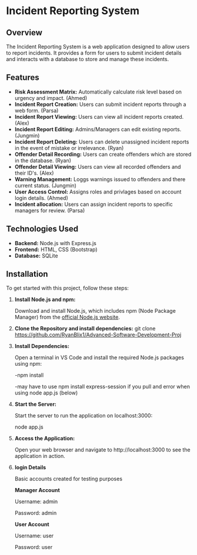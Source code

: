 # Incident Reporting System

## Overview

The Incident Reporting System is a web application designed to allow users to report incidents. It provides a form for users to submit incident details and interacts with a database to store and manage these incidents.

## Features

- **Risk Assessment Matrix:** Automatically calculate risk level based on urgency and impact. (Ahmed)
- **Incident Report Creation:** Users can submit incident reports through a web form. (Parsa)
- **Incident Report Viewing:** Users can view all incident reports created. (Alex)
- **Incident Report Editing:** Admins/Managers can edit existing reports. (Jungmin)
- **Incident Report Deleting:** Users can delete unassigned incident reports in the event of mistake or irrelevance. (Ryan)
- **Offender Detail Recording:** Users can create offenders which are stored in the database. (Ryan)
- **Offender Detail Viewing:** Users can view all recorded offenders and their ID's. (Alex)
- **Warning Management:** Loggs warnings issued to offenders and there current status. (Jungmin)
- **User Access Control:** Assigns roles and privlages based on account login details. (Ahmed)
- **Incident allocation:** Users can assign incident reports to specific managers for review. (Parsa) 

## Technologies Used

- **Backend:** Node.js with Express.js
- **Frontend:** HTML, CSS (Bootstrap)
- **Database:** SQLite

## Installation

To get started with this project, follow these steps:

1. **Install Node.js and npm:**

   Download and install Node.js, which includes npm (Node Package Manager) from the [official Node.js website](https://nodejs.org/en/download/prebuilt-installer).

2. **Clone the Repository and install dependencies:**
   git clone https://github.com/RyanBlix1/Advanced-Software-Development-Proj

3. **Install Dependencies:**

   Open a terminal in VS Code and install the required Node.js packages using npm:

   -npm install

   -may have to use npm install express-session if you pull and error when using node app.js (below)

5. **Start the Server:**

   Start the server to run the application on localhost:3000:

   node app.js

6. **Access the Application:**

   Open your web browser and navigate to http://localhost:3000 to see the application in action.

7. **login Details**

   Basic accounts created for testing purposes 

   **Manager Account**
   
      Username: admin
   
      Password: admin

    **User Account**
   
      Username: user
   
      Password: user
   
